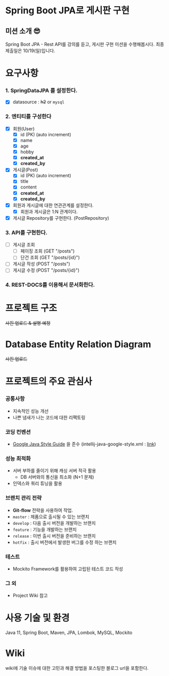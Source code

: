 # Spring Boot JPA로 게시판 구현

## 미션 소개 😎

Spring Boot JPA - Rest API를 강의를 듣고, 게시판 구현 미션을 수행해봅시다. 최종 제출일은 10/19(일)입니다.

# 요구사항

### **1. SpringDataJPA 를 설정한다.**

- [x] datasource : ~~h2~~ or `mysql`

### **2. 엔티티를 구성한다**

- [x] 회원(User)
  - [x] id (PK) (auto increment)
  - [x] name
  - [x] age
  - [x] hobby
  - [x] **created_at**
  - [x] **created_by**
- [x] 게시글(Post)
  - [x] id (PK) (auto increment)
  - [x] title
  - [x] content
  - [x] **created_at**
  - [x] **created_by**
- [x] 회원과 게시글에 대한 연관관계를 설정한다.
  - [x] 회원과 게시글은 1:N 관계이다.
- [x] 게시글 Repository를 구현한다. (PostRepository)

### **3. API를 구현한다.**

- [ ] 게시글 조회
  - [ ] 페이징 조회 (GET "/posts")
  - [ ] 단건 조회 (GET "/posts/{id}")
- [ ] 게시글 작성 (POST "/posts")
- [ ] 게시글 수정 (POST "/posts/{id}")

### 4. REST-DOCS를 이용해서 문서화한다.

# 프로젝트 구조

~~사진 업로드 & 설명 예정~~

# Database Entity Relation Diagram

~~사진 업로드~~

# 프로젝트의 주요 관심사

### 공통사항

- 지속적인 성능 개선
- 나쁜 냄새가 나는 코드에 대한 리팩토링

### 코딩 컨벤션 

- [Google Java Style Guide](https://google.github.io/styleguide/javaguide.html) 을 준수 (intellij-java-google-style.xml : [link](https://github.com/google/styleguide))

### 성능 최적화

- 서버 부하를 줄이기 위해 캐싱 서버 적극 활용
  - DB 서버와의 통신을 최소화 (N+1 문제)
- 인덱스와 쿼리 튜닝을 활용

### 브랜치 관리 전략

- **Git-flow** 전략을 사용하여 작업.
- `master` : 제품으로 출시될 수 있는 브랜치
- `develop` : 다음 출시 버전을 개발하는 브랜치
- `feature` : 기능을 개발하는 브랜치
- `release` : 이번 출시 버전을 준비하는 브랜치
- `hotfix` : 출시 버전에서 발생한 버그를 수정 하는 브랜치

### 테스트

- Mockito Framework를 활용하여 고립된 테스트 코드 작성

### 그 외

- Project Wiki 참고

# 사용 기술 및 환경

Java 11, Spring Boot, Maven, JPA, Lombok, MySQL, Mockito

# Wiki

wiki에 기술 이슈에 대한 고민과 해결 방법을 포스팅한 블로그 url을 포함한다.

